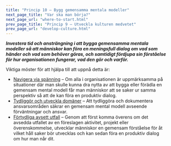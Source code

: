```yaml
---
title: "Princip 10 – Bygg gemensamma mentala modeller"
next_page_title: "Var ska man börja?"
next_page_url: "where-to-start.html"
prev_page_title: "Princip 9 – Utveckla kulturen medvetet"
prev_page_url: "develop-culture.html"
---
```




**_Investera tid och ansträngning i att bygga gemensamma mentala modeller så att människor kan föra en meningsfull dialog om vad som händer och vad som behöver göras, och samtidigt fördjupa sin förståelse för hur organisationen fungerar, vad den gör och varför._**

Viktiga möster för att hjälpa till att uppnå detta är:

-   [Navigera via spänning](navigate-via-tension.html) – Om alla i organisationen är uppmärksamma på situationer där man skulle kunna dra nytta av att bygga eller förädla en gemensam mental modell får man människor att se saker ur samma perspektiv så att de kan föra en produktiv dialog.
-   [Tydliggör och utveckla domäner](clarify-and-develop-domains.html) – Att tydliggöra och dokumentera ansvarsområden säkrar en gemensam mental modell avseende förväntningar och ansvar.
-   [Förtydliga avsett utfall](clarify-intended-outcome.html) – Genom att först komma överens om det avsedda utfallet av en föreslagen aktivitet, projekt eller överenskommelse, utvecklar människor en gemensam förståelse för åt vilket håll saker bör utvecklas och kan sedan föra en produktiv dialog om hur man når dit.
